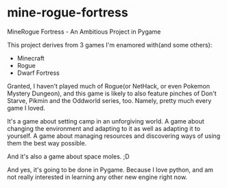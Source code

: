 mine-rogue-fortress
===================

MineRogue Fortress - An Ambitious Project in Pygame

This project derives from 3 games I'm enamored with(and some others):

- Minecraft
- Rogue
- Dwarf Fortress

Granted, I haven't played much of Rogue(or NetHack, or even Pokemon Mystery Dungeon), and this game is likely to also feature pinches of Don't Starve, Pikmin and the Oddworld series, too. Namely, pretty much every game I loved.

It's a game about setting camp in an unforgiving world. A game about changing the environment and adapting to it as well as adapting it to yourself. A game about managing resources and discovering ways of using them the best way possible.

And it's also a game about space moles. ;D

And yes, it's going to be done in Pygame. Because I love python, and am not really interested in learning any other new engine right now.
